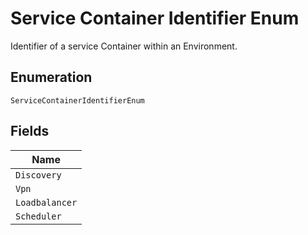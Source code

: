 
# Service Container Identifier Enum

Identifier of a service Container within an Environment.

## Enumeration

`ServiceContainerIdentifierEnum`

## Fields

| Name |
|  --- |
| `Discovery` |
| `Vpn` |
| `Loadbalancer` |
| `Scheduler` |

